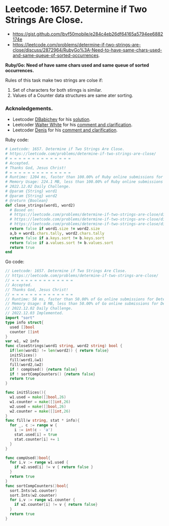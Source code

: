 # Leetcode: 1657. Determine if Two Strings Are Close.

- https://gist.github.com/lbvf50mobile/e284c4eb26df64165a5794ee6882174e
- https://leetcode.com/problems/determine-if-two-strings-are-close/discuss/2872964/RubyGo%3A-Need-to-have-same-chars-used-and-same-queue-of-sorted-occurrences.

**Ruby/Go: Need of have same chars used and same queue of sorted occurrences.**

Rules of this task make two strings are colse if:
1. Set of characters for both stirngs is similar.
2. Values of a Counter data structures are same ater sorting.


### Acknoledgements.

- Leetcoder [DBabichev](https://leetcode.com/DBabichev) for his [solution](https://leetcode.com/problems/determine-if-two-strings-are-close/discuss/1029064/Python-Oneliner-with-Counter-explained).
- Leetcoder [Walter White](https://leetcode.com/all_time_looser/) for his [comment and clarification](https://leetcode.com/problems/determine-if-two-strings-are-close/discuss/1029064/Python-Oneliner-with-Counter-explained/827299).
- Leetcoder [Denis](https://leetcode.com/snexus/) for his [comment and clarification](https://leetcode.com/problems/determine-if-two-strings-are-close/discuss/1029064/Python-Oneliner-with-Counter-explained/826881).

Ruby code:
```Ruby
# Leetcode: 1657. Determine if Two Strings Are Close.
# https://leetcode.com/problems/determine-if-two-strings-are-close/
# = = = = = = = = = = = = = =
# Accepted.
# Thanks God, Jesus Christ!
# = = = = = = = = = = = = = =
# Runtime: 1204 ms, faster than 100.00% of Ruby online submissions for Determine if Two Strings Are Close.
# Memory Usage: 224.1 MB, less than 100.00% of Ruby online submissions for Determine if Two Strings Are Close.
# 2022.12.02 Daily Challenge.
# @param {String} word1
# @param {String} word2
# @return {Boolean}
def close_strings(word1, word2)
  # Based on:
  # https://leetcode.com/problems/determine-if-two-strings-are-close/discuss/1029064/Python-Oneliner-with-Counter-explained/827299
  # https://leetcode.com/problems/determine-if-two-strings-are-close/discuss/1029064/Python-Oneliner-with-Counter-explained/826881
  # https://leetcode.com/problems/determine-if-two-strings-are-close/discuss/1029064/Python-Oneliner-with-Counter-explained
  return false if word1.size != word2.size
  a,b = word1.chars.tally, word2.chars.tally
  return false if a.keys.sort != b.keys.sort
  return false if a.values.sort != b.values.sort
  return true
end
```

Go code:
```Go
// Leetcode: 1657. Determine if Two Strings Are Close.
// https://leetcode.com/problems/determine-if-two-strings-are-close/
// = = = = = = = = = = = = = =
// Accepted.
// Thanks God, Jesus Christ!
// = = = = = = = = = = = = = =
// Runtime: 58 ms, faster than 50.00% of Go online submissions for Determine if Two Strings Are Close.
// Memory Usage: 8 MB, less than 50.00% of Go online submissions for Determine if Two Strings Are Close.
// 2022.12.02 Daily Challenge.
// 2022.12.03 Implemented.
import "sort"
type info struct{
  used []bool
  counter []int
}
var w1, w2 info
func closeStrings(word1 string, word2 string) bool {
  if(len(word1) != len(word2)) { return false}
  initSlices()
  fill(word1,&w1)
  fill(word2,&w2)
  if ! compUsed() {return false}
  if ! sortCompCounters() {return false}
  return true
}

func initSlices(){
  w1.used = make([]bool,26)
  w1.counter = make([]int,26)
  w2.used = make([]bool,26)
  w2.counter = make([]int,26)
}
func fill(w string, stat * info){
  for _, c := range w {
    i := int(c - 'a')
    stat.used[i] = true
    stat.counter[i] += 1
  }
}

func compUsed()bool{
  for i,v := range w1.used {
    if w2.used[i] != v { return false }
  }
  return true
}
func sortCompCounters()bool{
  sort.Ints(w1.counter)
  sort.Ints(w2.counter)
  for i,v := range w1.counter {
    if w2.counter[i] != v { return false}
  }
  return true
}
```
